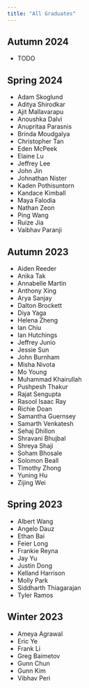 ```yaml
---
title: "All Graduates"
---
```


## Autumn 2024
* TODO

## Spring 2024
* Adam Skoglund
* Aditya Shirodkar
* Ajit Mallavarapu
* Anoushka Dalvi
* Anupritaa Parasnis
* Brinda Moudgalya
* Christopher Tan
* Eden McPeek
* Elaine Lu
* Jeffrey Lee
* John Jin
* Johnathan Nister
* Kaden Pothisuntorn
* Kandace Kimball
* Maya Falodia
* Nathan Zeon
* Ping Wang
* Ruize Jia
* Vaibhav Paranji

## Autumn 2023
* Aiden Reeder
* Anika Tak
* Annabelle Martin
* Anthony Xing
* Arya Sanjay
* Dalton Brockett
* Diya Yaga
* Helena Zheng
* Ian Chiu
* Ian Hutchings
* Jeffrey Junio
* Jessie Sun
* John Burnham
* Misha Nivota
* Mo Young
* Muhammad Khairullah
* Pushpesh Thakur
* Rajat Sengupta
* Rasool Isaac Ray
* Richie Doan
* Samantha Guernsey
* Samarth Venkatesh
* Sehaj Dhillon
* Shravani Bhujbal
* Shreya Shaji
* Soham Bhosale
* Solomon Beall
* Timothy Zhong
* Yuning Hu
* Zijing Wei

## Spring 2023
* Albert Wang
* Angelo Dauz
* Ethan Bai
* Feier Long
* Frankie Reyna
* Jay Yu
* Justin Dong
* Kelland Harrison
* Molly Park
* Siddharth Thiagarajan
* Tyler Ramos

## Winter 2023
* Ameya Agrawal
* Eric Ye
* Frank Li
* Greg Baimetov
* Gunn Chun
* Gunn Kim
* Vibhav Peri